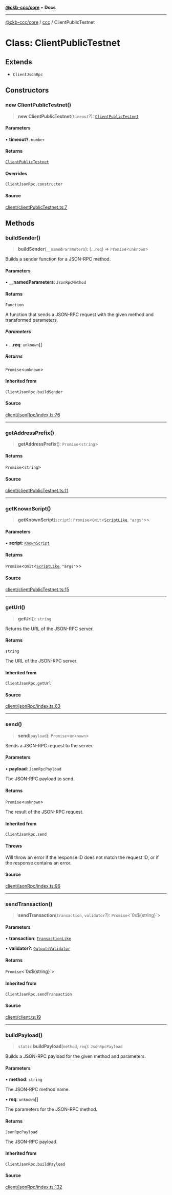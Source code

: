 [**@ckb-ccc/core**](README.md) • **Docs**

***

[@ckb-ccc/core](README.md) / [ccc](Namespace.ccc.md) / ClientPublicTestnet

# Class: ClientPublicTestnet

## Extends

- `ClientJsonRpc`

## Constructors

### new ClientPublicTestnet()

> **new ClientPublicTestnet**(`timeout`?): [`ClientPublicTestnet`](ccc.Class.ClientPublicTestnet.md)

#### Parameters

• **timeout?**: `number`

#### Returns

[`ClientPublicTestnet`](ccc.Class.ClientPublicTestnet.md)

#### Overrides

`ClientJsonRpc.constructor`

#### Source

[client/clientPublicTestnet.ts:7](https://github.com/SpectreMercury/ccc/blob/1b34760fdeb60ebebc0a7e641c12ef11dff1e7d0/packages/core/src/client/clientPublicTestnet.ts#L7)

## Methods

### buildSender()

> **buildSender**(`__namedParameters`): (...`req`) => `Promise`\<`unknown`\>

Builds a sender function for a JSON-RPC method.

#### Parameters

• **\_\_namedParameters**: `JsonRpcMethod`

#### Returns

`Function`

A function that sends a JSON-RPC request with the given method and transformed parameters.

##### Parameters

• ...**req**: `unknown`[]

##### Returns

`Promise`\<`unknown`\>

#### Inherited from

`ClientJsonRpc.buildSender`

#### Source

[client/jsonRpc/index.ts:76](https://github.com/SpectreMercury/ccc/blob/1b34760fdeb60ebebc0a7e641c12ef11dff1e7d0/packages/core/src/client/jsonRpc/index.ts#L76)

***

### getAddressPrefix()

> **getAddressPrefix**(): `Promise`\<`string`\>

#### Returns

`Promise`\<`string`\>

#### Source

[client/clientPublicTestnet.ts:11](https://github.com/SpectreMercury/ccc/blob/1b34760fdeb60ebebc0a7e641c12ef11dff1e7d0/packages/core/src/client/clientPublicTestnet.ts#L11)

***

### getKnownScript()

> **getKnownScript**(`script`): `Promise`\<`Omit`\<[`ScriptLike`](ccc.Type.ScriptLike.md), `"args"`\>\>

#### Parameters

• **script**: [`KnownScript`](ccc.Enumeration.KnownScript.md)

#### Returns

`Promise`\<`Omit`\<[`ScriptLike`](ccc.Type.ScriptLike.md), `"args"`\>\>

#### Source

[client/clientPublicTestnet.ts:15](https://github.com/SpectreMercury/ccc/blob/1b34760fdeb60ebebc0a7e641c12ef11dff1e7d0/packages/core/src/client/clientPublicTestnet.ts#L15)

***

### getUrl()

> **getUrl**(): `string`

Returns the URL of the JSON-RPC server.

#### Returns

`string`

The URL of the JSON-RPC server.

#### Inherited from

`ClientJsonRpc.getUrl`

#### Source

[client/jsonRpc/index.ts:63](https://github.com/SpectreMercury/ccc/blob/1b34760fdeb60ebebc0a7e641c12ef11dff1e7d0/packages/core/src/client/jsonRpc/index.ts#L63)

***

### send()

> **send**(`payload`): `Promise`\<`unknown`\>

Sends a JSON-RPC request to the server.

#### Parameters

• **payload**: `JsonRpcPayload`

The JSON-RPC payload to send.

#### Returns

`Promise`\<`unknown`\>

The result of the JSON-RPC request.

#### Inherited from

`ClientJsonRpc.send`

#### Throws

Will throw an error if the response ID does not match the request ID, or if the response contains an error.

#### Source

[client/jsonRpc/index.ts:96](https://github.com/SpectreMercury/ccc/blob/1b34760fdeb60ebebc0a7e641c12ef11dff1e7d0/packages/core/src/client/jsonRpc/index.ts#L96)

***

### sendTransaction()

> **sendTransaction**(`transaction`, `validator`?): `Promise`\<\`0x$\{string\}\`\>

#### Parameters

• **transaction**: [`TransactionLike`](ccc.Type.TransactionLike.md)

• **validator?**: [`OutputsValidator`](ccc.Type.OutputsValidator.md)

#### Returns

`Promise`\<\`0x$\{string\}\`\>

#### Inherited from

`ClientJsonRpc.sendTransaction`

#### Source

[client/client.ts:19](https://github.com/SpectreMercury/ccc/blob/1b34760fdeb60ebebc0a7e641c12ef11dff1e7d0/packages/core/src/client/client.ts#L19)

***

### buildPayload()

> `static` **buildPayload**(`method`, `req`): `JsonRpcPayload`

Builds a JSON-RPC payload for the given method and parameters.

#### Parameters

• **method**: `string`

The JSON-RPC method name.

• **req**: `unknown`[]

The parameters for the JSON-RPC method.

#### Returns

`JsonRpcPayload`

The JSON-RPC payload.

#### Inherited from

`ClientJsonRpc.buildPayload`

#### Source

[client/jsonRpc/index.ts:132](https://github.com/SpectreMercury/ccc/blob/1b34760fdeb60ebebc0a7e641c12ef11dff1e7d0/packages/core/src/client/jsonRpc/index.ts#L132)
